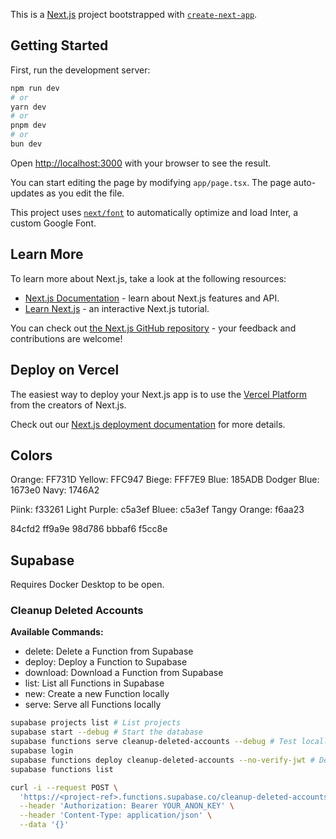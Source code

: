 This is a [Next.js](https://nextjs.org/) project bootstrapped with [`create-next-app`](https://github.com/vercel/next.js/tree/canary/packages/create-next-app).

## Getting Started

First, run the development server:

```bash
npm run dev
# or
yarn dev
# or
pnpm dev
# or
bun dev
```

Open [http://localhost:3000](http://localhost:3000) with your browser to see the result.

You can start editing the page by modifying `app/page.tsx`. The page auto-updates as you edit the file.

This project uses [`next/font`](https://nextjs.org/docs/basic-features/font-optimization) to automatically optimize and load Inter, a custom Google Font.

## Learn More

To learn more about Next.js, take a look at the following resources:

- [Next.js Documentation](https://nextjs.org/docs) - learn about Next.js features and API.
- [Learn Next.js](https://nextjs.org/learn) - an interactive Next.js tutorial.

You can check out [the Next.js GitHub repository](https://github.com/vercel/next.js/) - your feedback and contributions are welcome!

## Deploy on Vercel

The easiest way to deploy your Next.js app is to use the [Vercel Platform](https://vercel.com/new?utm_medium=default-template&filter=next.js&utm_source=create-next-app&utm_campaign=create-next-app-readme) from the creators of Next.js.

Check out our [Next.js deployment documentation](https://nextjs.org/docs/deployment) for more details.

## Colors

Orange: FF731D
Yellow: FFC947
Biege: FFF7E9
Blue: 185ADB
Dodger Blue: 1673e0
Navy: 1746A2

Piink: f33261
Light Purple: c5a3ef
Bluee: c5a3ef
Tangy Orange: f6aa23

84cfd2
ff9a9e
98d786
bbbaf6
f5cc8e

## Supabase

Requires Docker Desktop to be open.

### Cleanup Deleted Accounts

**Available Commands:**

- delete: Delete a Function from Supabase
- deploy: Deploy a Function to Supabase
- download: Download a Function from Supabase
- list: List all Functions in Supabase
- new: Create a new Function locally
- serve: Serve all Functions locally

```bash
supabase projects list # List projects
supabase start --debug # Start the database
supabase functions serve cleanup-deleted-accounts --debug # Test locally first
supabase login
supabase functions deploy cleanup-deleted-accounts --no-verify-jwt # Deploy the Function
supabase functions list
```

```bash
curl -i --request POST \
  'https://<project-ref>.functions.supabase.co/cleanup-deleted-accounts' \
  --header 'Authorization: Bearer YOUR_ANON_KEY' \
  --header 'Content-Type: application/json' \
  --data '{}'
```
